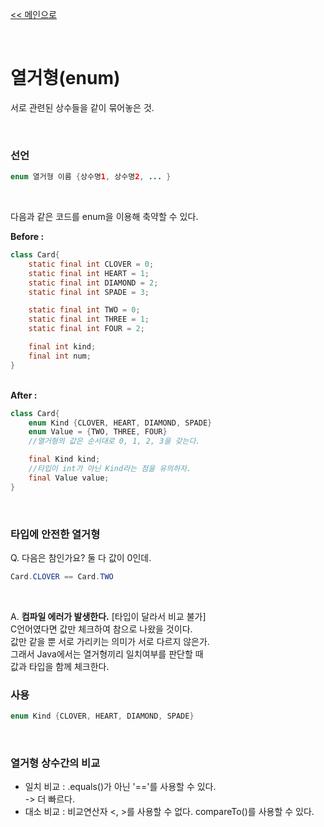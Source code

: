 [<< 메인으로](https://github.com/AtomicLiquors/Java_Wiki_Chb)

&nbsp;  

# 열거형(enum)
서로 관련된 상수들을 같이 묶어놓은 것.

&nbsp;  

### 선언
```java
enum 열거형 이름 {상수명1, 상수명2, ... }
```

&nbsp;  

다음과 같은 코드를 enum을 이용해 축약할 수 있다.

**Before :**
```java
class Card{
    static final int CLOVER = 0;
    static final int HEART = 1;
    static final int DIAMOND = 2;
    static final int SPADE = 3;

    static final int TWO = 0;
    static final int THREE = 1;
    static final int FOUR = 2;

    final int kind;
    final int num;
}
```

&nbsp;  
**After :**
```java
class Card{
    enum Kind {CLOVER, HEART, DIAMOND, SPADE}
    enum Value = {TWO, THREE, FOUR}
    //열거형의 값은 순서대로 0, 1, 2, 3을 갖는다.

    final Kind kind; 
    //타입이 int가 아닌 Kind라는 점을 유의하자.
    final Value value;
}
```

&nbsp;  


### 타입에 안전한 열거형
Q. 다음은 참인가요? 둘 다 값이 0인데.
```java
Card.CLOVER == Card.TWO
```

&nbsp;  

A. **컴파일 에러가 발생한다.** [타입이 달라서 비교 불가]   
C언어였다면 값만 체크하여 참으로 나왔을 것이다.  
값만 같을 뿐 서로 가리키는 의미가 서로 다르지 않은가.  
그래서 Java에서는 열거형끼리 일치여부를 판단할 때   
값과 타입을 함께 체크한다.


### 사용 
```java
enum Kind {CLOVER, HEART, DIAMOND, SPADE}

```

&nbsp;  

### 열거형 상수간의 비교
- 일치 비교 : .equals()가 아닌 '=='를 사용할 수 있다.  
-> 더 빠르다.
- 대소 비교 : 비교연산자 <, >를 사용할 수 없다. compareTo()를 사용할 수 있다.
&nbsp;  
&nbsp;  
&nbsp;  